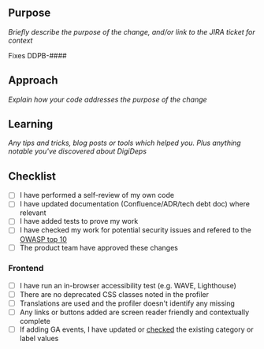 ## Purpose
_Briefly describe the purpose of the change, and/or link to the JIRA ticket for context_

Fixes DDPB-####

## Approach
_Explain how your code addresses the purpose of the change_

## Learning
_Any tips and tricks, blog posts or tools which helped you. Plus anything notable you've discovered about DigiDeps_

## Checklist
- [ ] I have performed a self-review of my own code
- [ ] I have updated documentation (Confluence/ADR/tech debt doc) where relevant
- [ ] I have added tests to prove my work
- [ ] I have checked my work for potential security issues and refered to the [OWASP top 10](https://owasp.org/www-project-top-ten/)
- [ ] The product team have approved these changes

### Frontend
- [ ] I have run an in-browser accessibility test (e.g. WAVE, Lighthouse)
- [ ] There are no deprecated CSS classes noted in the profiler
- [ ] Translations are used and the profiler doesn't identify any missing
- [ ] Any links or buttons added are screen reader friendly and contextually complete
- [ ] If adding GA events, I have updated or [checked](docs/runbooks/GOOGLE-ANALYTICS.md) the existing category or label values
